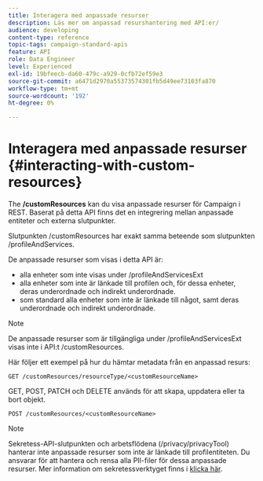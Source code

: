 ```yaml
---
title: Interagera med anpassade resurser
description: Läs mer om anpassad resurshantering med API:er/
audience: developing
content-type: reference
topic-tags: campaign-standard-apis
feature: API
role: Data Engineer
level: Experienced
exl-id: 19bfeecb-da60-479c-a929-0cfb72ef59e3
source-git-commit: a6471d2970a55373574301fb5d49ee73103fa870
workflow-type: tm+mt
source-wordcount: '192'
ht-degree: 0%

---
```


# Interagera med anpassade resurser {#interacting-with-custom-resources}

The **/customResources** kan du visa anpassade resurser för Campaign i REST. Baserat på detta API finns det en integrering mellan anpassade entiteter och externa slutpunkter.

Slutpunkten /customResources har exakt samma beteende som slutpunkten /profileAndServices.

De anpassade resurser som visas i detta API är:

* alla enheter som inte visas under /profileAndServicesExt
* alla enheter som inte är länkade till profilen och, för dessa enheter, deras underordnade och indirekt underordnade.
* som standard alla enheter som inte är länkade till något, samt deras underordnade och indirekt underordnade.

>[!NOTE]
>De anpassade resurser som är tillgängliga under /profileAndServicesExt visas inte i API:t /customResources.


Här följer ett exempel på hur du hämtar metadata från en anpassad resurs:

```
GET /customResources/resourceType/<customResourceName>
```

GET, POST, PATCH och DELETE används för att skapa, uppdatera eller ta bort objekt.

```
POST /customResources/<customResourceName>
```

>[!NOTE]
>Sekretess-API-slutpunkten och arbetsflödena (/privacy/privacyTool) hanterar inte anpassade resurser som inte är länkade till profilentiteten.
>Du ansvarar för att hantera och rensa alla PII-filer för dessa anpassade resurser. Mer information om sekretessverktyget finns i [klicka här](../../api/using/creating-a-privacy-request.md).
